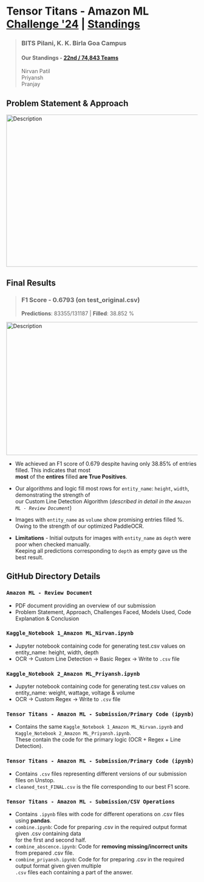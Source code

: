 # Tensor Titans - Amazon ML [Challenge '24](https://unstop.com/hackathons/amazon-ml-challenge-amazon-1100713/coding-challenge/200089) | [Standings](https://unstop.com/hackathons/amazon-ml-challenge-amazon-1100713/coding-challenge/200089)
> ### BITS Pilani, K. K. Birla Goa Campus <br>
> #### Our Standings - [**22nd / 74,843 Teams**](https://unstop.com/hackathons/amazon-ml-challenge-amazon-1100713/coding-challenge/200089)
> Nirvan Patil  <br>
> Priyansh <br>
> Pranjay

## Problem Statement & Approach
<img src="https://github.com/user-attachments/assets/1e8d218e-6669-4cef-b6a0-992168af053c" alt="Description" width="750" height="400">

## Final Results 
> ### F1 Score - **0.6793** (on test_original.csv)
> **Predictions**: 83355/131187 | **Filled**: 38.852 %

<img src="https://github.com/user-attachments/assets/307af941-7d46-47c3-827e-1c07ea70e5b8" alt="Description" width="750" height="350">

* We achieved an F1 score of 0.679 despite having only 38.85% of entries filled. This indicates that most <br>
**most** of the **entires** filled **are True Positives**.

* Our algorithms and logic fill most rows for `entity_name`: `height`, `width`, demonstrating the strength of <br>
our Custom Line Detection Algorithm (_described in detail in the `Amazon ML - Review Document`_)

* Images with `entity_name` as `volume` show promising entries filled %. Owing to the strength of our optimized PaddleOCR.
  
* **Limitations** - Initial outputs for images with `entity_name` as `depth` were poor when checked manually. <br>
Keeping all predictions corresponding to `depth` as empty gave us the best result.


## GitHub Directory Details

### `Amazon ML - Review Document`
* PDF document providing an overview of our submission
* Problem Statement, Approach, Challenges Faced, Models Used, Code Explanation & Conclusion

### `Kaggle_Notebook 1_Amazon ML_Nirvan.ipynb`
* Jupyter notebook containing code for generating test.csv values on entity_name: height, width, depth
* OCR -> Custom Line Detection -> Basic Regex -> Write to `.csv` file

### `Kaggle_Notebook 2_Amazon ML_Priyansh.ipynb`
* Jupyter notebook containing code for generating test.csv values on entity_name: weight, wattage, voltage & volume
* OCR -> Custom Regex -> Write to `.csv` file

### `Tensor Titans - Amazon ML - Submission/Primary Code (ipynb)`
* Contains the same `Kaggle_Notebook 1_Amazon ML_Nirvan.ipynb` and `Kaggle_Notebook 2_Amazon ML_Priyansh.ipynb`. <br>
These contain the code for the primary logic (OCR + Regex + Line Detection).

### `Tensor Titans - Amazon ML - Submission/Primary Code (ipynb)`
* Contains `.csv` files representing different versions of our submission files on Unstop.
* `cleaned_test_FINAL.csv` is the file corresponding to our best F1 score.

### `Tensor Titans - Amazon ML - Submission/CSV Operations`
* Contains `.ipynb` files with code for different operations on .csv files using **pandas**.
* `combine.ipynb`: Code for preparing .csv in the required output format given .csv containing data <br>
for the first and second half.
* `combine_abscence.ipynb`: Code for **removing missing/incorrect units** from prepared .csv file.
* `combine_priyansh.ipynb`: Code for for preparing .csv in the required output format given given multiple <br>
`.csv` files each containing a part of the answer.
